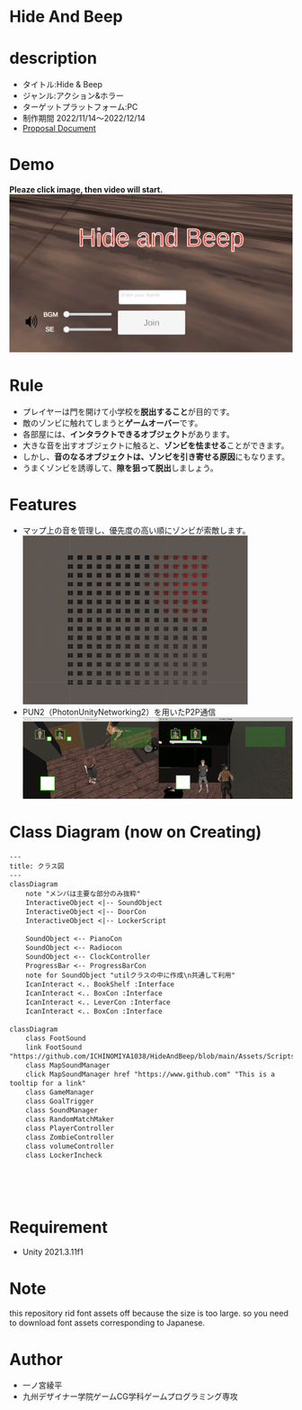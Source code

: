 # Hide And Beep　

# description 
* タイトル:Hide & Beep
* ジャンル:アクション&ホラー
* ターゲットプラットフォーム:PC
* 制作期間 2022/11/14〜2022/12/14
* [Proposal Document](./HideAndBeep_Proposal.pdf)


# Demo
**Pleaze click image, then video will start.**
[!['altテキスト'](./topImage.png)](https://youtu.be/KxBCKCH05N8)

# Rule
* プレイヤーは門を開けて小学校を**脱出すること**が目的です。<br>
* 敵のゾンビに触れてしまうと**ゲームオーバー**です。<br>
* 各部屋には、**インタラクトできるオブジェクト**があります。<br>
* 大きな音を出すオブジェクトに触ると、**ゾンビを怯ませる**ことができます。<br>
* しかし、**音のなるオブジェクトは、ゾンビを引き寄せる原因**にもなります。<br>
* うまくゾンビを誘導して、**隙を狙って脱出**しましょう。<br>

# Features
* マップ上の音を管理し、優先度の高い順にゾンビが索敵します。<br>
![サウンドのデモ画像](./soundDemo.gif "サウンド管理のデモ画像")<br>
* PUN2（PhotonUnityNetworking2）を用いたP2P通信<br>
![P2P通信のデモ画像](./SampleP2P.gif "P2P通信のデモ画像")<br>

# Class Diagram (now on Creating)
```mermaid
---
title: クラス図
---
classDiagram
    note "メンバは主要な部分のみ抜粋"
    InteractiveObject <|-- SoundObject
    InteractiveObject <|-- DoorCon
    InteractiveObject <|-- LockerScript
    
    SoundObject <-- PianoCon
    SoundObject <-- Radiocon
    SoundObject <-- ClockController
    ProgressBar <-- ProgressBarCon
    note for SoundObject "utilクラスの中に作成\n共通して利用"
    IcanInteract <.. BookShelf :Interface
    IcanInteract <.. BoxCon :Interface
    IcanInteract <.. LeverCon :Interface
    IcanInteract <.. BoxCon :Interface
    
classDiagram
    class FootSound
    link FootSound "https://github.com/ICHINOMIYA1038/HideAndBeep/blob/main/Assets/Scripts/FootSound.cs"
    class MapSoundManager
    click MapSoundManager href "https://www.github.com" "This is a tooltip for a link"
    class GameManager
    class GoalTrigger
    class SoundManager
    class RandomMatchMaker
    class PlayerController
    class ZombieController
    class volumeController
    class LockerIncheck
    
   
    
   
```


# Requirement
* Unity 2021.3.11f1

# Note
this repository rid font assets off because the size is too large.
so you need to download font assets corresponding to Japanese.

# Author
* 一ノ宮綾平
* 九州デザイナー学院ゲームCG学科ゲームプログラミング専攻

